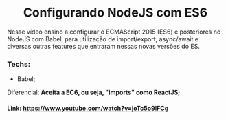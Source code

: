 <h1 align="center">Configurando NodeJS com ES6</h1>

<p>Nesse vídeo ensino a configurar o ECMAScript 2015 (ES6) e posteriores no NodeJS com Babel, para utilização de import/export, async/await e diversas outras features que entraram nessas novas versões do ES.</p>

### Techs:
 - Babel;

<p>Diferencial: <strong>Aceita a EC6, ou seja, "imports" como ReactJS;</strong></p>

#### Link: https://www.youtube.com/watch?v=joTc5o9lFCg
